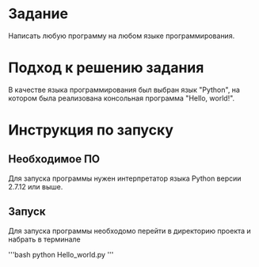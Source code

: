 # Задание
Написать любую программу на любом языке программирования.
# Подход к решению задания
В качестве языка программирования был выбран язык "Python", на котором была реализована консольная программа "Hello, world!".
# Инструкция по запуску
## Необходимое ПО
Для запуска программы нужен интерпретатор языка Python версии 2.7.12 или выше.	
## Запуск
Для запуска программы необходомо перейти в директорию проекта и набрать в терминале 

'''bash
python Hello_world.py
'''



